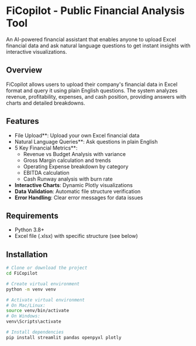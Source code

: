 # FiCopilot - Public Financial Analysis Tool

An AI-powered financial assistant that enables anyone to upload Excel financial data and ask natural language questions to get instant insights with interactive visualizations.

## Overview

FiCopilot allows users to upload their company's financial data in Excel format and query it using plain English questions. The system analyzes revenue, profitability, expenses, and cash position, providing answers with charts and detailed breakdowns.

## Features

- File Upload**: Upload your own Excel financial data
- Natural Language Queries**: Ask questions in plain English
- 5 Key Financial Metrics**:
  - Revenue vs Budget Analysis with variance
  - Gross Margin calculation and trends
  - Operating Expense breakdown by category
  - EBITDA calculation
  - Cash Runway analysis with burn rate
- **Interactive Charts**: Dynamic Plotly visualizations
- **Data Validation**: Automatic file structure verification
- **Error Handling**: Clear error messages for data issues

## Requirements

- Python 3.8+
- Excel file (.xlsx) with specific structure (see below)

## Installation
```bash
# Clone or download the project
cd FiCopilot

# Create virtual environment
python -m venv venv

# Activate virtual environment
# On Mac/Linux:
source venv/bin/activate
# On Windows:
venv\Scripts\activate

# Install dependencies
pip install streamlit pandas openpyxl plotly
